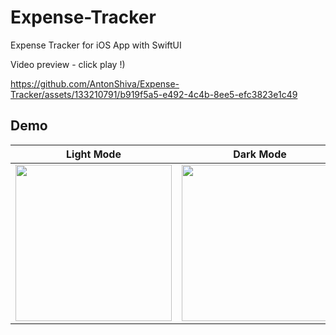 # Expense-Tracker
Expense Tracker for iOS App with SwiftUI

Video preview - click play !)


https://github.com/AntonShiva/Expense-Tracker/assets/133210791/b919f5a5-e492-4c4b-8ee5-efc3823e1c49


## Demo
| Light Mode | Dark Mode |
| :---------: | :---------: |
| <img src="https://github.com/AntonShiva/Expense-Tracker/assets/133210791/0eb0cb5f-b4ca-4980-b663-23570067c2df" width="250px" /> | <img src="https://github.com/AntonShiva/Expense-Tracker/assets/133210791/be4678d8-d241-4984-9c75-071c6d5142aeg" width="250px" /> |
